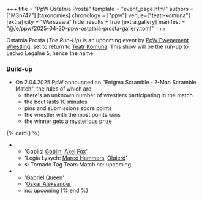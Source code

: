 +++
title = "PpW Ostatnia Prosta"
template = "event_page.html"
authors = ["M3n747"]
[taxonomies]
chronology = ["ppw"]
venue=["teatr-komuna"]
[extra]
city = "Warszawa"
hide_results = true
[extra.gallery]
manifest = "@/e/ppw/2025-04-30-ppw-ostatnia-prosta-gallery.toml"
+++

Ostatnia Prosta (_The Run-Up_) is an upcoming event by [PpW Ewenement Wrestling](@/o/ppw.md), set to return to [Teatr Komuna](@/v/teatr-komuna.md). This show will be the run-up to Ledwo Legalne 5, hence the name.

### Build-up

* On 2.04.2025 PpW announced an "Enigma Scramble - ?-Man Scramble Match", the rules of which are:
  * there's an unknown number of wrestlers participating in the match
  * the bout lasts 10 minutes
  * pins and submissions score points
  * the wrestler with the most points wins
  * the winner gets a mysterious prize

{% card() %}
- - 'Goblis: [Goblin](@/w/goblin.md), [Axel Fox](@/w/axel-fox.md)'
  - 'Legia Łysych: [Marco Hammers](@/w/marco-hammers.md), [Olgierd](@/w/olgierd.md)'
  - s: Tornado Tag Team Match
    nc: upcoming
- - '[Gabriel Queen](@/w/gabriel-queen.md)'
  - '[Oskar Aleksander](@/w/oskar-aleksander.md)'
  - nc: upcoming
{% end %}
